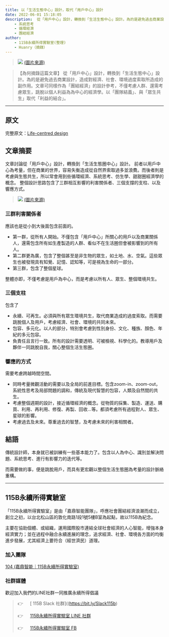 ```yaml
---
title: 以「生活生態中心」設計，取代「用戶中心」設計
date: 2022-06-01 15:18:05
description:  從「用戶中心」設計，轉換到「生活生態中心」設計。為的是避免過去商業設計，造成對經濟、社會、環境過度索取所造成的副作用。文章可同樣作為「團結經濟」的設計參考，不僅考慮人群、還需考慮眾生，跳脫以個人利益為為中心的經濟學。以「團隊結義」、與「眾生共生」取代「利益的結合」。
	- 系統思考
	- 循環經濟
	- 團結經濟
author:
	- 115B永續所得實驗室(整理)
	- Huanry（摘錄）
---
```

>![](https://miro.medium.com/max/700/1*9P4-JHQaKdPiMS3k3wPeYA.png)
>[(圖片來源)](hhttps://uxdesign.cc/life-centred-design-96965acdcbf4)

>【為何摘錄這篇文章】
>從「用戶中心」設計，轉換到「生活生態中心」設計。為的是避免過去商業設計，造成對經濟、社會、環境過度索取所造成的副作用。文章可同樣作為「團結經濟」的設計參考，不僅考慮人群、還需考慮眾生，跳脫以個人利益為為中心的經濟學。以「團隊結義」、與「眾生共生」取代「利益的結合」。

<!--more-->

---
## 原文


完整原文：[Life-centred design](hhttps://uxdesign.cc/life-centred-design-96965acdcbf4)


## 文章摘要

文章討論從「用戶中心」設計，轉換到「生活生態圈中心」設計。
前者以用戶中心為考量，但在商業的世界，容易失衡造成從自然界索取過多並浪費。而後者則是考慮與生態共生，所以常會用到些循環經濟、系統思考、仿生學、甜甜圈經濟學的概念。
整個設計思路包含了三群相互影響的利害關係者、三個支撐的支柱、以及響應方式。


>![](https://miro.medium.com/max/700/1*bBCYk-DRcqrLNq_BXx-hsQ.png)
>[(圖片來源)](hhttps://uxdesign.cc/life-centred-design-96965acdcbf4)


### 三群利害關係者

應該也是從小到大後面包含前面的。

- 第一群，從所有人開始。不僅包含「用戶中心」所關心的用戶以及商業關係人，還需包含所有如生產製造的人群、看似不在生活圈但會被影響到的所有人。
- 第二群更為廣，包含了整個甚至是非生物的眾生，如土地、水、空氣。這些眾生也被發現具有知覺、記憶、認知等，可是視為生命的一部分。
- 第三群，包含了整個星球。

整體亦即，不僅考慮是用戶為中心，而是考慮以所有人、眾生、整個環境共生。

### 三個支柱

包含了

- 永續、可再生。必須與所有眾生環境共生，取代商業造成的過度索取。而需要跳脫個人及用戶，考慮經濟、社會、環境的共同未來。
- 包容、多元化。以人的部分，特別會考慮到性別身份、文化、種族、顏色、年紀的多元包容。
- 負責任且言行一致。所有的設計需要透明、可被檢視、科學化的。教導用戶及夥伴一同跳脫自我，關心整個生活生態圈。

### 響應的方式

需要考慮跨越時間空間。

- 同時考量微觀活動的需要以及全局的前進目標。包含zoom-in、zoom-out，系統性思考及局部問題的調和，傳統及現代智慧的包容，人類及自然間的共生。
- 考慮整個週期的設計，接近循環經濟的概念。從物質的採集、製造、運送、購買、利用、再利用、修復、再製、回收…等。都須考慮所有過程對人、眾生、星球的影響。
- 考慮過去及未來。尊重過去的智慧，及考慮未來的利害相關者。


## 結語

傳統設計師，本身就已被訓練有一些基本能力了。包含以人為中心、識別並解決問題、系統思考、進行有影響力的迭代等。

而需要做的事，便是跳脫用戶，而具有更宏觀以整個生活生態圈為考量的設計脈絡重構。

--- 
## 115B永續所得實驗室

「115B永續所得實驗室」是由「嘉鼎智能團隊」，呼應社會團結經濟浪潮而成立，創立之初，以台北松山區的敦化南路1段1號5樓B室為起點，故以115B為紀念。

主要在協助個體、或組織，運用國際股市連結全球社會經濟的人心智能，增強本身經濟實力；並在過程中融合永續進展的理念，追求經濟、社會、環境各方面的均衡進步發展，尤其經濟上要符合（經世濟民）道理。


### 加入團隊

[104 (嘉鼎智能｜115B永續所得實驗室)](https://www.104.com.tw/company/10zcirfc)

### 社群媒體

歡迎加入我們的LINE社群一同推廣永續所得倡議

>👉 &emsp; [ 115B Slack 社群]((https://bit.ly/Slack115b)
>
>👉 &emsp; [ 115B永續所得實驗室 LINE 社群](https://line.me/ti/g2/Yn9r9XlbjJjhjppxjyzmbQ)
>
>👉 &emsp; [ 115B永續所得實驗室 FB](https://www.facebook.com/sustainable.income.lab)